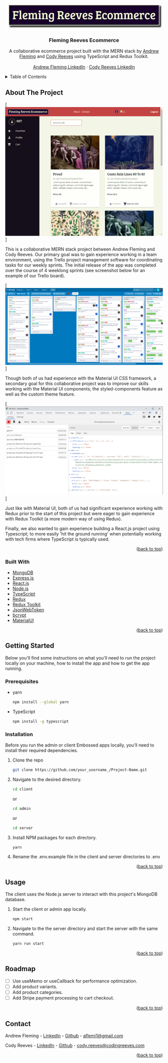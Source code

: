 <div id="top"></div>

<!-- PROJECT LOGO -->
<br />
<div align="center">
  <a href="https://github.com/AndrewJFleming/fleming-reeves-ecommerce">
    <img src="client/src/assets/images/logo.png" alt="Logo" height="80">
  </a>

  <h3 align="center">Fleming Reeves Ecommerce</h3>

  <p align="center">
    A collaborative ecommerce project built with the MERN stack by <a href="https://github.com/AndrewJFleming">Andrew Fleming</a> and <a href="https://github.com/TechnoGecko">Cody Reeves</a> using TypeScript and Redux Toolkit.
    <br />
    <br />
    <a href="https://www.linkedin.com/in/andrew-j-fleming-web-dev">Andrew Fleming LinkedIn</a>
    ·
    <a href="https://www.linkedin.com/in/codingreeves/">Cody Reeves LinkedIn</a>
</div>

<!-- TABLE OF CONTENTS -->
<details>
  <summary>Table of Contents</summary>
  <ol>
    <li>
      <a href="#about-the-project">About The Project</a>
      <ul>
        <li><a href="#built-with">Built With</a></li>
      </ul>
    </li>
    <li>
      <a href="#getting-started">Getting Started</a>
      <ul>
        <li><a href="#prerequisites">Prerequisites</a></li>
        <li><a href="#installation">Installation</a></li>
      </ul>
    </li>
    <li><a href="#usage">Usage</a></li>
    <li><a href="#roadmap">Roadmap</a></li>
    <li><a href="#contact">Contact</a></li>
  </ol>
</details>

<!-- ABOUT THE PROJECT -->

## About The Project

[![Project Screenshot][project-screenshot]]

This is a collaborative MERN stack project between Andrew Fleming and Cody Reeves. Our primary goal was to gain experience working in a team environment, using the Trello project management software for coordinating tasks for our weekly sprints. The initial release of the app was completed over the course of 4 weeklong sprints (see screenshot below for an example of our Trello board).

[![Project Screenshot2][project-screenshot2]]

Though both of us had experience with the Material UI CSS framework, a secondary goal for this collaborative project was to improve our skills working with the Material UI components; the styled-components feature as well as the custom theme feature.

[![Project Screenshot3][project-screenshot3]]

Just like with Material UI, both of us had significant experience working with Redux prior to the start of this project but were eager to gain experience with Redux Toolkit (a more modern way of using Redux).

Finally, we also wanted to gain experience building a React.js project using Typescript; to more easily 'hit the ground running' when potentially working with tech firms where TypeScript is typically used.

<p align="right">(<a href="#top">back to top</a>)</p>

### Built With

- [MongoDB](https://www.mongodb.com/)
- [Express.js](https://expressjs.com/)
- [React.js](https://reactjs.org/)
- [Node.js](https://nodejs.org/)
- [TypeScript](https://www.typescriptlang.org/)
- [Redux](https://redux.js.org/)
- [Redux Toolkit](https://redux-toolkit.js.org/)
- [JsonWebToken](https://jwt.io/)
- [bcrypt](https://www.npmjs.com/package/bcrypt)
- [MaterialUI](https://mui.com/)

<p align="right">(<a href="#top">back to top</a>)</p>

<!-- GETTING STARTED -->

## Getting Started

Below you'll find some instructions on what you'll need to run the project locally on your machine, how to install the app and how to get the app running.

### Prerequisites

- yarn
  ```sh
  npm install --global yarn
  ```
- TypeScript
  ```sh
  npm install -g typescript
  ```

### Installation

Before you run the admin or client Embossed apps locally, you'll need to install their required dependencies.

1. Clone the repo

   ```sh
   git clone https://github.com/your_username_/Project-Name.git
   ```

2. Navigate to the desired directory.

   ```sh
   cd client
   ```

   or

   ```sh
   cd admin
   ```

   or

   ```sh
   cd server
   ```

3. Install NPM packages for each directory.

   ```sh
   yarn
   ```

4. Rename the .env.example file in the client and server directories to .env

<p align="right">(<a href="#top">back to top</a>)</p>

<!-- USAGE EXAMPLES -->

## Usage

The client uses the Node.js server to interact with this project's MongoDB database.

1. Start the client or admin app locally.

   ```sh
   npm start
   ```

2. Navigate to the the server directory and start the server with the same command.
   ```sh
   yarn run start
   ```

<p align="right">(<a href="#top">back to top</a>)</p>

<!-- ROADMAP -->

## Roadmap

- [ ] Use useMemo or useCallback for performance optimization.
- [ ] Add product variants.
- [ ] Add product categories.
- [ ] Add Stripe payment processing to cart checkout.

<p align="right">(<a href="#top">back to top</a>)</p>

<!-- CONTACT -->

## Contact

Andrew Fleming - [LinkedIn](https://www.linkedin.com/in/andrew-j-fleming-web-dev) - [Github](https://github.com/AndrewJFleming) - aflemi1@gmail.com

Cody Reeves - [LinkedIn](https://www.linkedin.com/in/codingreeves/) - [Github](https://github.com/TechnoGecko) - cody.reeves@codingreeves.com

<p align="right">(<a href="#top">back to top</a>)</p>

[project-screenshot]: client/src/assets/images/screenshot.png
[project-screenshot2]: client/src/assets/images/screenshot2.png
[project-screenshot3]: client/src/assets/images/screenshot3.png
